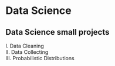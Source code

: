# Data Science
## Data Science small projects 

I. Data Cleaning  <br>
II. Data Collecting <br>
III. Probabilistic Distributions
